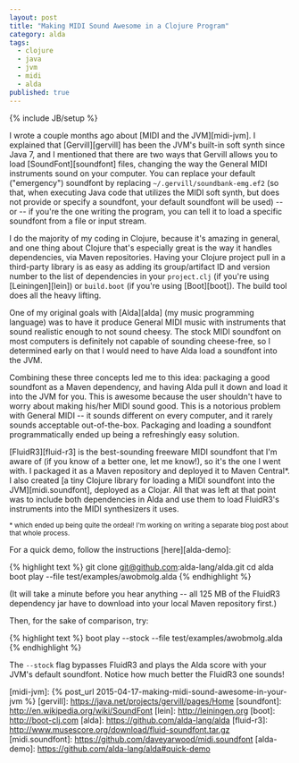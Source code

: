 ```yaml
---
layout: post
title: "Making MIDI Sound Awesome in a Clojure Program"
category: alda
tags: 
  - clojure
  - java
  - jvm
  - midi
  - alda
published: true
---
```


{% include JB/setup %}

I wrote a couple months ago about [MIDI and the JVM][midi-jvm]. I explained that [Gervill][gervill] has been the JVM's built-in soft synth since Java 7, and I mentioned that there are two ways that Gervill allows you to load [SoundFont][soundfont] files, changing the way the General MIDI instruments sound on your computer.
You can replace your default ("emergency") soundfont by replacing `~/.gervill/soundbank-emg.ef2` (so that, when executing Java code that utilizes the MIDI soft synth, but does not provide or specify a soundfont, your default soundfont will be used) -- or -- if you're the one writing the program, you can tell it to load a specific soundfont from a file or input stream.

I do the majority of my coding in Clojure, because it's amazing in general, and one thing about Clojure that's especially great is the way it handles dependencies, via Maven repositories. Having your Clojure project pull in a third-party library is as easy as adding its group/artifact ID and version number to the list of dependencies in your `project.clj` (if you're using [Leiningen][lein]) or `build.boot` (if you're using [Boot][boot]). The build tool does all the heavy lifting.

One of my original goals with [Alda][alda] (my music programming language) was to have it produce General MIDI music with instruments that sound realistic enough to not sound cheesy. The stock MIDI soundfont on most computers is definitely not capable of sounding cheese-free, so I determined early on that I would need to have Alda load a soundfont into the JVM.

Combining these three concepts led me to this idea: packaging a good soundfont as a Maven dependency, and having Alda pull it down and load it into the JVM for you.
This is awesome because the user shouldn't have to worry about making his/her MIDI sound good. This is a notorious problem with General MIDI -- it sounds different on every computer, and it rarely sounds acceptable out-of-the-box. Packaging and loading a soundfont programmatically ended up being a refreshingly easy solution.

[FluidR3][fluid-r3] is the best-sounding freeware MIDI soundfont that I'm aware of (if you know of a better one, let me know!), so it's the one I went with. I packaged it as a Maven repository and deployed it to Maven Central\*. I also created [a tiny Clojure library for loading a MIDI soundfont into the JVM][midi.soundfont], deployed as a Clojar. 
All that was left at that point was to include both dependencies in Alda and use them to load FluidR3's instruments into the MIDI synthesizers it uses.

<small>\* which ended up being quite the ordeal! I'm working on writing a separate blog post about that whole process. </small>

For a quick demo, follow the instructions [here][alda-demo]:

{% highlight text %}
git clone git@github.com:alda-lang/alda.git
cd alda
boot play --file test/examples/awobmolg.alda 
{% endhighlight %}

(It will take a minute before you hear anything -- all 125 MB of the FluidR3 dependency jar have to download into your local Maven repository first.)

Then, for the sake of comparison, try:

{% highlight text %}
boot play --stock --file test/examples/awobmolg.alda
{% endhighlight %}

The `--stock` flag bypasses FluidR3 and plays the Alda score with your JVM's default soundfont. Notice how much better the FluidR3 one sounds!

[midi-jvm]: {% post_url 2015-04-17-making-midi-sound-awesome-in-your-jvm %}
[gervill]: https://java.net/projects/gervill/pages/Home
[soundfont]: http://en.wikipedia.org/wiki/SoundFont
[lein]: http://leiningen.org
[boot]: http://boot-clj.com
[alda]: https://github.com/alda-lang/alda
[fluid-r3]: http://www.musescore.org/download/fluid-soundfont.tar.gz
[midi.soundfont]: https://github.com/daveyarwood/midi.soundfont
[alda-demo]: https://github.com/alda-lang/alda#quick-demo
